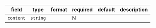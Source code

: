 | field | type | format | required | default | description |
|---|---|---|---|---|---|
| `content` | `string` |  | N |  |
